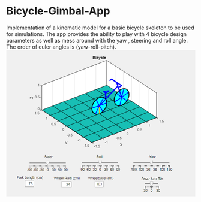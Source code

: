 # Bicycle-Gimbal-App

Implementation of a kinematic model for a basic bicycle skeleton to be used for simulations. The app provides the ability to play with 4 bicycle design parameters as well as mess around with the yaw , steering and roll angle. The order of euler angles is (yaw-roll-pitch).
![Graphics Interface](screenshot1.png)